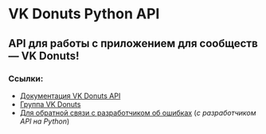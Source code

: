 # VK Donuts Python API
## API для работы с приложением для сообществ — VK Donuts!

### Ссылки:
- [Документация VK Donuts API](https://vkdonuts.ru/api)
- [Группа VK Donuts](https://vk.com/donutsapp)
- [Для обратной связи с разработчиком об ошибках](https://vk.com/thegreywolfer) (*с разработчиком API на Python*)
